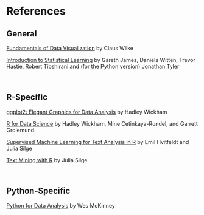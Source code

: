 # References  

## General

[Fundamentals of Data Visualization](https://clauswilke.com/dataviz/) by Claus Wilke  

[Introduction to Statistical Learning](https://www.statlearning.com/) by Gareth James, Daniela Witten, Trevor Hastie, Robert Tibshirani and (for the Python version) Jonathan Tyler  

<br> 

## R-Specific  

[ggplot2: Elegant Graphics for Data Analysis](https://ggplot2-book.org/) by Hadley Wickham

[R for Data Science](https://r4ds.hadley.nz/) by Hadley Wickham, Mine Cetinkaya-Rundel, and Garrett Grolemund  

[Supervised Machine Learning for Text Analysis in R](https://smltar.com/) by Emil Hvitfeldt and Julia Silge  

[Text Mining with R](https://www.tidytextmining.com/) by Julia Silge  

<br>

## Python-Specific  

[Python for Data Analysis](https://wesmckinney.com/book/) by Wes McKinney  

